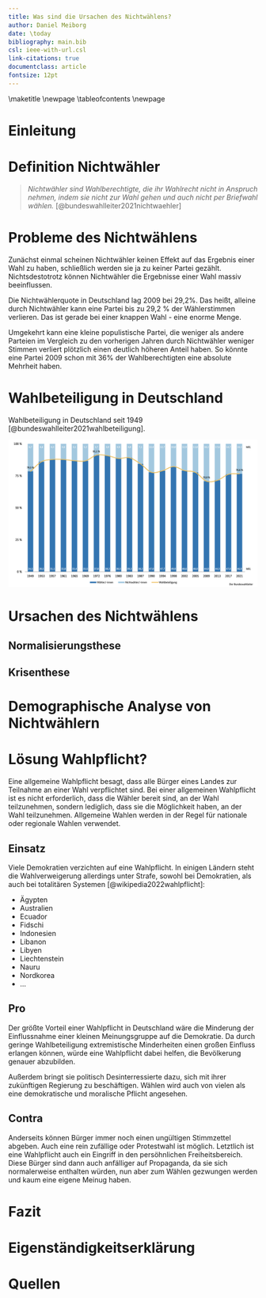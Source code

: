```yaml
---
title: Was sind die Ursachen des Nichtwählens?
author: Daniel Meiborg
date: \today
bibliography: main.bib
csl: ieee-with-url.csl
link-citations: true
documentclass: article
fontsize: 12pt
---
```


\maketitle
\newpage
\tableofcontents
\newpage

# Einleitung
<!-- TODO: Siehe Buch/206 -->

# Definition Nichtwähler
> *Nichtwähler sind Wahlberechtigte, die ihr Wahlrecht nicht in Anspruch nehmen,
> indem sie nicht zur Wahl gehen und auch nicht per Briefwahl wählen.*
[@bundeswahlleiter2021nichtwaehler]

# Probleme des Nichtwählens
<!-- TODO: Siehe https://de.wikipedia.org/wiki/Nichtwähler#Krisenthese -->
Zunächst einmal scheinen Nichtwähler keinen Effekt auf das Ergebnis einer Wahl
zu haben, schließlich werden sie ja zu keiner Partei gezählt. Nichtsdestotrotz
können Nichtwähler die Ergebnisse einer Wahl massiv beeinflussen.

Die Nichtwählerquote in Deutschland lag 2009 bei 29,2%. Das heißt, alleine durch
Nichtwähler kann eine Partei bis zu 29,2 % der Wählerstimmen verlieren. Das ist
gerade bei einer knappen Wahl - eine enorme Menge.

Umgekehrt kann eine kleine populistische Partei, die weniger als andere Parteien
im Vergleich zu den vorherigen Jahren durch Nichtwähler weniger Stimmen verliert
plötzlich einen deutlich höheren Anteil haben. So könnte eine Partei 2009 schon
mit 36% der Wahlberechtigten eine absolute Mehrheit haben.

# Wahlbeteiligung in Deutschland
Wahlbeteiligung in Deutschland seit 1949 [@bundeswahlleiter2021wahlbeteiligung].
<!-- TODO: Erläuterung des Graphen -->

![](images/Statistik-Wahlbeteiligung-Deutschland-seit-1949.png)

# Ursachen des Nichtwählens

<!-- TODO: Überprüfen -->
## Normalisierungsthese

## Krisenthese
<!-- Siehe https://de.wikipedia.org/wiki/Nichtwähler#Krisenthese -->

# Demographische Analyse von Nichtwählern

# Lösung Wahlpflicht?
<!-- Siehe https://de.wikipedia.org/wiki/Wahlpflicht -->
Eine allgemeine Wahlpflicht besagt, dass alle Bürger eines Landes zur Teilnahme
an einer Wahl verpflichtet sind. Bei einer allgemeinen Wahlpflicht ist es nicht
erforderlich, dass die Wähler bereit sind, an der Wahl teilzunehmen, sondern
lediglich, dass sie die Möglichkeit haben, an der Wahl teilzunehmen. Allgemeine
Wahlen werden in der Regel für nationale oder regionale Wahlen verwendet.

## Einsatz
<!-- Spezielle Art der Demokratie, siehe Buch -->
<!-- https://de.wikipedia.org/wiki/Wahlpflicht#Staaten_mit_Wahlpflicht -->
Viele Demokratien verzichten auf eine Wahlpflicht. In einigen Ländern steht die
Wahlverweigerung allerdings unter Strafe, sowohl bei Demokratien, als auch bei
totalitären Systemen [@wikipedia2022wahlpflicht]:

- Ägypten
- Australien
- Ecuador
- Fidschi
- Indonesien
- Libanon
- Libyen
- Liechtenstein
- Nauru
- Nordkorea
- ...

## Pro
Der größte Vorteil einer Wahlpflicht in Deutschland wäre die Minderung der
Einflussnahme einer kleinen Meinungsgruppe auf die Demokratie. Da durch geringe
Wahlbeteiligung extremistische Minderheiten einen großen Einfluss erlangen
können, würde eine Wahlpflicht dabei helfen, die Bevölkerung genauer abzubilden.

Außerdem bringt sie politisch Desinterressierte dazu, sich mit ihrer zukünftigen
Regierung zu beschäftigen. Wählen wird auch von vielen als eine demokratische
und moralische Pflicht angesehen.

## Contra
Anderseits können Bürger immer noch einen ungültigen Stimmzettel abgeben. Auch
eine rein zufällige oder Protestwahl ist möglich. Letztlich ist eine Wahlpflicht
auch ein Eingriff in den persöhnlichen Freiheitsbereich. Diese Bürger sind dann
auch anfälliger auf Propaganda, da sie sich normalerweise enthalten würden, nun
aber zum Wählen gezwungen werden und kaum eine eigene Meinug haben.

# Fazit

# Eigenständigkeitserklärung

# Quellen